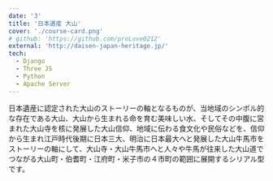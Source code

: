 ```yaml
---
date: '3'
title: '日本遺産 大山'
cover: './course-card.png'
# github: 'https://github.com/proLove0212'
external: 'http://daisen-japan-heritage.jp/'
tech:
  - Django
  - Three JS
  - Python
  - Apache Server
---
```


日本遺産に認定された大山のストーリーの軸となるものが、当地域のシンボル的な存在である大山、大山から生まれる命を育む美味しい水、そしてその中腹に営まれた大山寺を核に発展した大山信仰、地域に伝わる食文化や民俗などを、信仰から生まれ江戸時代後期に日本三大、明治に日本最大へと発展した大山牛馬市をストーリーの軸にして、大山寺・大山牛馬市へと人々や牛馬が往来した大山道でつながる大山町・伯耆町・江府町・米子市の４市町の範囲に展開するシリアル型です。
